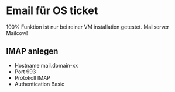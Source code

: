# Email für OS ticket

100% Funktion ist nur bei reiner VM installation getestet. Mailserver Mailcow!

## IMAP anlegen

+ Hostname mail.domain-xx
+ Port 993
+ Protokoll IMAP
+ Authentication Basic

